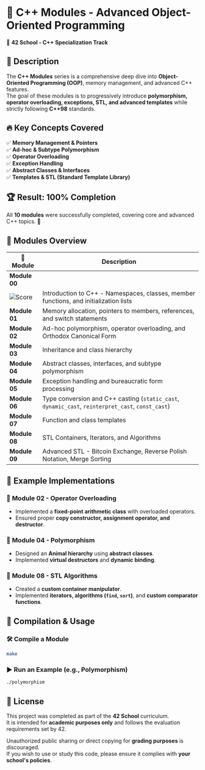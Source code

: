 # 🚀 C++ Modules - Advanced Object-Oriented Programming

📌 **42 School - C++ Specialization Track**  

## 📝 Description
The **C++ Modules** series is a comprehensive deep dive into **Object-Oriented Programming (OOP)**, memory management, and advanced C++ features.  
The goal of these modules is to progressively introduce **polymorphism, operator overloading, exceptions, STL, and advanced templates** while strictly following **C++98** standards.

## 🔥 Key Concepts Covered
✅ **Memory Management & Pointers**  
✅ **Ad-hoc & Subtype Polymorphism**  
✅ **Operator Overloading**  
✅ **Exception Handling**  
✅ **Abstract Classes & Interfaces**  
✅ **Templates & STL (Standard Template Library)**  

## 🏆 Result: **100% Completion**
All **10 modules** were successfully completed, covering core and advanced C++ topics. 🎉

## 📂 **Modules Overview**
| 📌 Module | Description |
|----------|-------------|
| **Module 00** 
![Score](https://img.shields.io/badge/Completed-100%25-brightgreen) | Introduction to C++ - Namespaces, classes, member functions, and initialization lists |
| **Module 01** | Memory allocation, pointers to members, references, and switch statements |
| **Module 02** | Ad-hoc polymorphism, operator overloading, and Orthodox Canonical Form |
| **Module 03** | Inheritance and class hierarchy |
| **Module 04** | Abstract classes, interfaces, and subtype polymorphism |
| **Module 05** | Exception handling and bureaucratic form processing |
| **Module 06** | Type conversion and C++ casting (`static_cast`, `dynamic_cast`, `reinterpret_cast`, `const_cast`) |
| **Module 07** | Function and class templates |
| **Module 08** | STL Containers, Iterators, and Algorithms |
| **Module 09** | Advanced STL - Bitcoin Exchange, Reverse Polish Notation, Merge Sorting |

## 📌 Example Implementations
### 🔹 **Module 02 - Operator Overloading**
- Implemented a **fixed-point arithmetic class** with overloaded operators.
- Ensured proper **copy constructor, assignment operator, and destructor**.

### 🔹 **Module 04 - Polymorphism**
- Designed an **Animal hierarchy** using **abstract classes**.
- Implemented **virtual destructors** and **dynamic binding**.

### 🔹 **Module 08 - STL Algorithms**
- Created a **custom container manipulator**.
- Implemented **iterators, algorithms (`find`, `sort`)**, and **custom comparator functions**.

## 🚀 Compilation & Usage
### 🛠 **Compile a Module**
```sh
make
``` 

### ▶️ **Run an Example (e.g., Polymorphism)**
```sh
./polymorphism  
```

## 📜 License

This project was completed as part of the **42 School** curriculum.  
It is intended for **academic purposes only** and follows the evaluation requirements set by 42.  

Unauthorized public sharing or direct copying for **grading purposes** is discouraged.  
If you wish to use or study this code, please ensure it complies with **your school's policies**.
